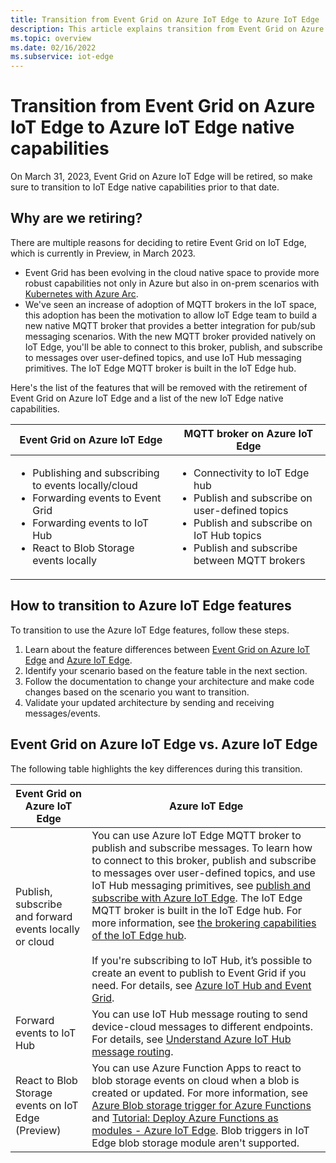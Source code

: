 ```yaml
---
title: Transition from Event Grid on Azure IoT Edge to Azure IoT Edge
description: This article explains transition from Event Grid on Azure IoT Edge to Azure IoT Edge MQTT Broker or IoT Hub message routing.
ms.topic: overview
ms.date: 02/16/2022
ms.subservice: iot-edge
---
```


# Transition from Event Grid on Azure IoT Edge to Azure IoT Edge native capabilities

On March 31, 2023, Event Grid on Azure IoT Edge will be retired, so make sure to transition to IoT Edge native capabilities prior to that date.

## Why are we retiring? 
There are multiple reasons for deciding to retire Event Grid on IoT Edge, which is currently in Preview, in March 2023.

- Event Grid has been evolving in the cloud native space to provide more robust capabilities not only in Azure but also in on-prem scenarios with [Kubernetes with Azure Arc](kubernetes/overview.md).
- We've seen an increase of adoption of MQTT brokers in the IoT space, this adoption has been the motivation to allow IoT Edge team to build a new native MQTT broker that provides a better integration for pub/sub messaging scenarios. With the new MQTT broker provided natively on IoT Edge, you'll be able to connect to this broker, publish, and subscribe to messages over user-defined topics, and use IoT Hub messaging primitives. The IoT Edge MQTT broker is built in the IoT Edge hub.

Here's the list of the features that will be removed with the retirement of Event Grid on Azure IoT Edge and a list of the new IoT Edge native capabilities. 

| Event Grid on Azure IoT Edge | MQTT broker on Azure IoT Edge |
| ---------------------------- | ----------------------------- | 
| <ul><li>Publishing and subscribing to events locally/cloud</li><li>Forwarding events to Event Grid</li><li>Forwarding events to IoT Hub</li><li>React to Blob Storage events locally</li></ul> | <ul><li>Connectivity to IoT Edge hub</li><li>Publish and subscribe on user-defined topics</li><li>Publish and subscribe on IoT Hub topics</li><li>Publish and subscribe between MQTT brokers</li></ul> | 


## How to transition to Azure IoT Edge features

To transition to use the Azure IoT Edge features, follow these steps.

1. Learn about the feature differences between [Event Grid on Azure IoT Edge](edge/overview.md#when-to-use-event-grid-on-iot-edge) and [Azure IoT Edge](../../iot-edge/how-to-publish-subscribe.md).
2. Identify your scenario based on the feature table in the next section. 
3. Follow the documentation to change your architecture and make code changes based on the scenario you want to transition.
4. Validate your updated architecture by sending and receiving messages/events.

## Event Grid on Azure IoT Edge vs. Azure IoT Edge

The following table highlights the key differences during this transition.

| Event Grid on Azure IoT Edge | Azure IoT Edge |
| --- | ----------- |
| Publish, subscribe and forward events locally or cloud | You can use Azure IoT Edge MQTT broker to publish and subscribe messages. To learn how to connect to this broker, publish and subscribe to messages over user-defined topics, and use IoT Hub messaging primitives, see [publish and subscribe with Azure IoT Edge](../../iot-edge/how-to-publish-subscribe.md). The IoT Edge MQTT broker is built in the IoT Edge hub. For more information, see [the brokering capabilities of the IoT Edge hub](../../iot-edge/iot-edge-runtime.md). </br> </br> If you're subscribing to IoT Hub, it’s possible to create an event to publish to Event Grid if you need. For details, see [Azure IoT Hub and Event Grid](../../iot-hub/iot-hub-event-grid.md). |
| Forward events to IoT Hub | You can use IoT Hub message routing to send device-cloud messages to different endpoints. For details, see [Understand Azure IoT Hub message routing](../../iot-hub/iot-hub-devguide-messages-d2c.md). |
| React to Blob Storage events on IoT Edge (Preview) | You can use Azure Function Apps to react to blob storage events on cloud when a blob is created or updated. For more information, see [Azure Blob storage trigger for Azure Functions](../../azure-functions/functions-bindings-storage-blob-trigger.md) and [Tutorial: Deploy Azure Functions as modules - Azure IoT Edge](../../iot-edge/tutorial-deploy-function.md). Blob triggers in IoT Edge blob storage module aren't supported. |
